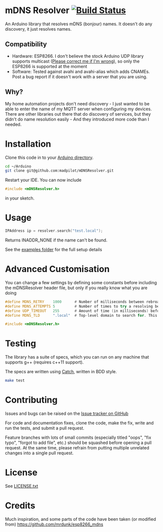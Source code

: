 # mDNS Resolver [![Build Status](https://travis-ci.org/madpilot/mDNSResolver.svg?branch=master)](https://travis-ci.org/madpilot/mDNSResolver)

An Arduino library that resolves mDNS (bonjour) names. It doesn't do any discovery, it just resolves names.

## Compatibility

* Hardware: ESP8266. I don't believe the stock Arduino UDP library supports multicast ([Please correct me if I'm wrong](https://github.com/madpilot/mDNSResolver/issues)), so only the ESP8266 is supported at the moment
* Software: Tested against avahi and avahi-alias which adds CNAMEs. Post a bug report if it doesn't work with a server that you are using.

## Why?

My home automation projects don't need discovery - I just wanted to be able to enter the name of my MQTT server when configuring my devices. There are other libraries out there that do discovery of services, but they didn't do name resolution easily - And they introduced more code than I needed.

# Installation

Clone this code in to your [Arduino directory](https://www.arduino.cc/en/Guide/Libraries#toc5).

```bash
cd ~/Arduino
git clone git@github.com:madpilot/mDNSResolver.git
```

Restart your IDE. You can now include

```cpp
#include <mDNSResolver.h>
```

in your sketch.

# Usage

```cpp
IPAddress ip = resolver.search("test.local");
```

Returns INADDR_NONE if the name can't be found.

See the [examples folder](https://github.com/madpilot/mDNSResolver/tree/master/examples) for the full setup details

# Advanced Customisation

You can change a few settings by defining some constants before including the mDNSResolver header file, but only if you really know what you are doing

```cpp
#define MDNS_RETRY    1000      # Number of milliseconds between rebroadcasting a name query
#define MDNS_ATTEMPTS 5         # Number of times to try a resolving before giving up
#define UDP_TIMEOUT   255       # Amount of time (in milliseconds) before giving up on the UDP packet
#define MDNS_TLD      ".local"  # Top-level domain to search for. This can technically be anything, but pretty much everyone says leave it as .local

#include <mDNSResolver.h>
```

# Testing

The library has a suite of specs, which you can run on any machine that supports g++ (requires c++11 support).

The specs are written using [Catch](https://github.com/philsquared/Catch), written in BDD style.

```bash
make test
```

# Contributing

Issues and bugs can be raised on the [Issue tracker on GitHub](https://github.com/madpilot/mDNSResolver/issues)

For code and documentation fixes, clone the code, make the fix, write and run the tests, and submit a pull request.

Feature branches with lots of small commits (especially titled "oops", "fix typo", "forgot to add file", etc.) should be squashed before opening a pull request. At the same time, please refrain from putting multiple unrelated changes into a single pull request.

# License

See [LICENSE.txt](https://github.com/madpilot/mDNSResolver/tree/master/LICENSE.txt)

# Credits

Much inspiration, and some parts of the code have been taken (or modified from) https://github.com/mrdunk/esp8266_mdns

